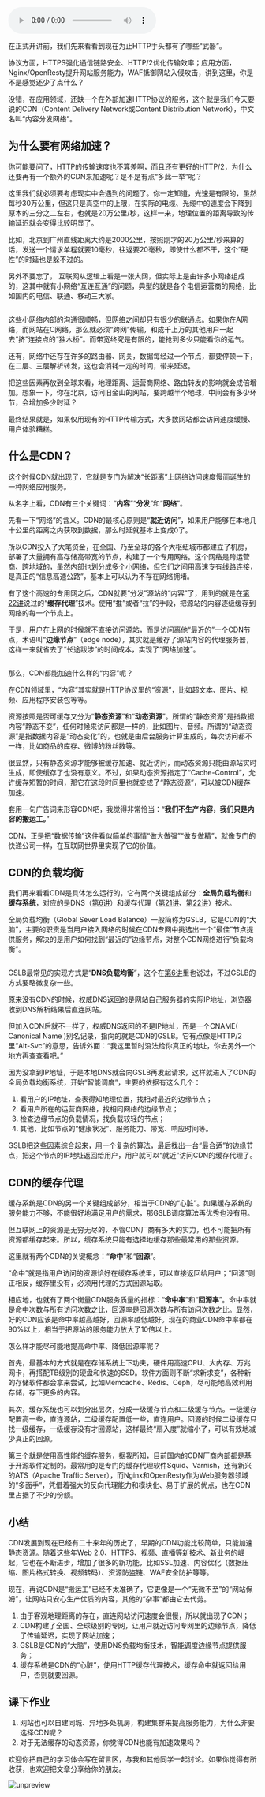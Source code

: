 <audio title="37 _ CDN：加速我们的网络服务" src="https://static001.geekbang.org/resource/audio/44/4f/44e3c0a62c765e9df59d0447ec226a4f.mp3" controls="controls"></audio> 
<p>在正式开讲前，我们先来看看到现在为止HTTP手头都有了哪些“武器”。</p><p>协议方面，HTTPS强化通信链路安全、HTTP/2优化传输效率；应用方面，Nginx/OpenResty提升网站服务能力，WAF抵御网站入侵攻击，讲到这里，你是不是感觉还少了点什么？</p><p>没错，在应用领域，还缺一个在外部加速HTTP协议的服务，这个就是我们今天要说的CDN（Content Delivery Network或Content Distribution Network），中文名叫“内容分发网络”。</p><h2>为什么要有网络加速？</h2><p>你可能要问了，HTTP的传输速度也不算差啊，而且还有更好的HTTP/2，为什么还要再有一个额外的CDN来加速呢？是不是有点“多此一举”呢？</p><p>这里我们就必须要考虑现实中会遇到的问题了。你一定知道，光速是有限的，虽然每秒30万公里，但这只是真空中的上限，在实际的电缆、光缆中的速度会下降到原本的三分之二左右，也就是20万公里/秒，这样一来，地理位置的距离导致的传输延迟就会变得比较明显了。</p><p>比如，北京到广州直线距离大约是2000公里，按照刚才的20万公里/秒来算的话，发送一个请求单程就要10毫秒，往返要20毫秒，即使什么都不干，这个“硬性”的时延也是躲不过的。</p><!-- [[[read_end]]] --><p>另外不要忘了， 互联网从逻辑上看是一张大网，但实际上是由许多小网络组成的，这其中就有小网络“互连互通”的问题，典型的就是各个电信运营商的网络，比如国内的电信、联通、移动三大家。</p><p><img src="https://static001.geekbang.org/resource/image/41/b9/413605355db69278cb137b318b70b3b9.png" alt=""></p><p>这些小网络内部的沟通很顺畅，但网络之间却只有很少的联通点。如果你在A网络，而网站在C网络，那么就必须“跨网”传输，和成千上万的其他用户一起去“挤”连接点的“独木桥”。而带宽终究是有限的，能抢到多少只能看你的运气。</p><p>还有，网络中还存在许多的路由器、网关，数据每经过一个节点，都要停顿一下，在二层、三层解析转发，这也会消耗一定的时间，带来延迟。</p><p>把这些因素再放到全球来看，地理距离、运营商网络、路由转发的影响就会成倍增加。想象一下，你在北京，访问旧金山的网站，要跨越半个地球，中间会有多少环节，会增加多少时延？</p><p>最终结果就是，如果仅用现有的HTTP传输方式，大多数网站都会访问速度缓慢、用户体验糟糕。</p><h2>什么是CDN？</h2><p>这个时候CDN就出现了，它就是专门为解决“长距离”上网络访问速度慢而诞生的一种网络应用服务。</p><p>从名字上看，CDN有三个关键词：“<strong>内容</strong>”“<strong>分发</strong>”和“<strong>网络</strong>”。</p><p>先看一下“网络”的含义。CDN的最核心原则是“<strong>就近访问</strong>”，如果用户能够在本地几十公里的距离之内获取到数据，那么时延就基本上变成0了。</p><p>所以CDN投入了大笔资金，在全国、乃至全球的各个大枢纽城市都建立了机房，部署了大量拥有高存储高带宽的节点，构建了一个专用网络。这个网络是跨运营商、跨地域的，虽然内部也划分成多个小网络，但它们之间用高速专有线路连接，是真正的“信息高速公路”，基本上可以认为不存在网络拥堵。</p><p>有了这个高速的专用网之后，CDN就要“分发”源站的“内容”了，用到的就是在<a href="https://time.geekbang.org/column/article/108313">第22讲</a>说过的“<strong>缓存代理</strong>”技术。使用“推”或者“拉”的手段，把源站的内容逐级缓存到网络的每一个节点上。</p><p>于是，用户在上网的时候就不直接访问源站，而是访问离他“最近的”一个CDN节点，术语叫“<strong>边缘节点</strong>”（edge node），其实就是缓存了源站内容的代理服务器，这样一来就省去了“长途跋涉”的时间成本，实现了“网络加速”。</p><p><img src="https://static001.geekbang.org/resource/image/46/5b/46d1dbbb545fcf3cfb53407e0afe9a5b.png" alt=""></p><p>那么，CDN都能加速什么样的“内容”呢？</p><p>在CDN领域里，“内容”其实就是HTTP协议里的“资源”，比如超文本、图片、视频、应用程序安装包等等。</p><p>资源按照是否可缓存又分为“<strong>静态资源</strong>”和“<strong>动态资源</strong>”。所谓的“静态资源”是指数据内容“静态不变”，任何时候来访问都是一样的，比如图片、音频。所谓的“动态资源”是指数据内容是“动态变化”的，也就是由后台服务计算生成的，每次访问都不一样，比如商品的库存、微博的粉丝数等。</p><p>很显然，只有静态资源才能够被缓存加速、就近访问，而动态资源只能由源站实时生成，即使缓存了也没有意义。不过，如果动态资源指定了“Cache-Control”，允许缓存短暂的时间，那它在这段时间里也就变成了“静态资源”，可以被CDN缓存加速。</p><p>套用一句广告词来形容CDN吧，我觉得非常恰当：“<strong>我们不生产内容，我们只是内容的搬运工。</strong>”</p><p>CDN，正是把“数据传输”这件看似简单的事情“做大做强”“做专做精”，就像专门的快递公司一样，在互联网世界里实现了它的价值。</p><h2>CDN的负载均衡</h2><p>我们再来看看CDN是具体怎么运行的，它有两个关键组成部分：<strong>全局负载均衡</strong>和<strong>缓存系统</strong>，对应的是DNS（<a href="https://time.geekbang.org/column/article/99665">第6讲</a>）和缓存代理（<a href="https://time.geekbang.org/column/article/107577">第21讲</a>、<a href="https://time.geekbang.org/column/article/108313">第22讲</a>）技术。</p><p>全局负载均衡（Global Sever Load Balance）一般简称为GSLB，它是CDN的“大脑”，主要的职责是当用户接入网络的时候在CDN专网中挑选出一个“最佳”节点提供服务，解决的是用户如何找到“最近的”边缘节点，对整个CDN网络进行“负载均衡”。</p><p><img src="https://static001.geekbang.org/resource/image/6c/ca/6c39e76d58d9f17872c83ae72908faca.png" alt=""></p><p>GSLB最常见的实现方式是“<strong>DNS负载均衡</strong>”，这个在<a href="https://time.geekbang.org/column/article/99665">第6讲</a>里也说过，不过GSLB的方式要略微复杂一些。</p><p>原来没有CDN的时候，权威DNS返回的是网站自己服务器的实际IP地址，浏览器收到DNS解析结果后直连网站。</p><p>但加入CDN后就不一样了，权威DNS返回的不是IP地址，而是一个CNAME( Canonical Name )别名记录，指向的就是CDN的GSLB。它有点像是HTTP/2里“Alt-Svc”的意思，告诉外面：“我这里暂时没法给你真正的地址，你去另外一个地方再查查看吧。”</p><p>因为没拿到IP地址，于是本地DNS就会向GSLB再发起请求，这样就进入了CDN的全局负载均衡系统，开始“智能调度”，主要的依据有这么几个：</p><ol>
<li>看用户的IP地址，查表得知地理位置，找相对最近的边缘节点；</li>
<li>看用户所在的运营商网络，找相同网络的边缘节点；</li>
<li>检查边缘节点的负载情况，找负载较轻的节点；</li>
<li>其他，比如节点的“健康状况”、服务能力、带宽、响应时间等。</li>
</ol><p>GSLB把这些因素综合起来，用一个复杂的算法，最后找出一台“最合适”的边缘节点，把这个节点的IP地址返回给用户，用户就可以“就近”访问CDN的缓存代理了。</p><h2>CDN的缓存代理</h2><p>缓存系统是CDN的另一个关键组成部分，相当于CDN的“心脏”。如果缓存系统的服务能力不够，不能很好地满足用户的需求，那GSLB调度算法再优秀也没有用。</p><p>但互联网上的资源是无穷无尽的，不管CDN厂商有多大的实力，也不可能把所有资源都缓存起来。所以，缓存系统只能有选择地缓存那些最常用的那些资源。</p><p>这里就有两个CDN的关键概念：“<strong>命中</strong>”和“<strong>回源</strong>”。</p><p>“命中”就是指用户访问的资源恰好在缓存系统里，可以直接返回给用户；“回源”则正相反，缓存里没有，必须用代理的方式回源站取。</p><p>相应地，也就有了两个衡量CDN服务质量的指标：“<strong>命中率</strong>”和“<strong>回源率</strong>”。命中率就是命中次数与所有访问次数之比，回源率是回源次数与所有访问次数之比。显然，好的CDN应该是命中率越高越好，回源率越低越好。现在的商业CDN命中率都在90%以上，相当于把源站的服务能力放大了10倍以上。</p><p>怎么样才能尽可能地提高命中率、降低回源率呢？</p><p>首先，最基本的方式就是在存储系统上下功夫，硬件用高速CPU、大内存、万兆网卡，再搭配TB级别的硬盘和快速的SSD。软件方面则不断“求新求变”，各种新的存储软件都会拿来尝试，比如Memcache、Redis、Ceph，尽可能地高效利用存储，存下更多的内容。</p><p>其次，缓存系统也可以划分出层次，分成一级缓存节点和二级缓存节点。一级缓存配置高一些，直连源站，二级缓存配置低一些，直连用户。回源的时候二级缓存只找一级缓存，一级缓存没有才回源站，这样最终“扇入度”就缩小了，可以有效地减少真正的回源。</p><p>第三个就是使用高性能的缓存服务，据我所知，目前国内的CDN厂商内部都是基于开源软件定制的。最常用的是专门的缓存代理软件Squid、Varnish，还有新兴的ATS（Apache Traffic Server），而Nginx和OpenResty作为Web服务器领域的“多面手”，凭借着强大的反向代理能力和模块化、易于扩展的优点，也在CDN里占据了不少的份额。</p><h2>小结</h2><p>CDN发展到现在已经有二十来年的历史了，早期的CDN功能比较简单，只能加速静态资源。随着这些年Web 2.0、HTTPS、视频、直播等新技术、新业务的崛起，它也在不断进步，增加了很多的新功能，比如SSL加速、内容优化（数据压缩、图片格式转换、视频转码）、资源防盗链、WAF安全防护等等。</p><p>现在，再说CDN是“搬运工”已经不太准确了，它更像是一个“无微不至”的“网站保姆”，让网站只安心生产优质的内容，其他的“杂事”都由它去代劳。</p><ol>
<li>由于客观地理距离的存在，直连网站访问速度会很慢，所以就出现了CDN；</li>
<li>CDN构建了全国、全球级别的专网，让用户就近访问专网里的边缘节点，降低了传输延迟，实现了网站加速；</li>
<li>GSLB是CDN的“大脑”，使用DNS负载均衡技术，智能调度边缘节点提供服务；</li>
<li>缓存系统是CDN的“心脏”，使用HTTP缓存代理技术，缓存命中就返回给用户，否则就要回源。</li>
</ol><h2>课下作业</h2><ol>
<li>网站也可以自建同城、异地多处机房，构建集群来提高服务能力，为什么非要选择CDN呢？</li>
<li>对于无法缓存的动态资源，你觉得CDN也能有加速效果吗？</li>
</ol><p>欢迎你把自己的学习体会写在留言区，与我和其他同学一起讨论。如果你觉得有所收获，也欢迎把文章分享给你的朋友。</p><p><img src="https://static001.geekbang.org/resource/image/bc/51/bc1805a7c49977c7838b29602f3bba51.png" alt="unpreview"></p><p></p>